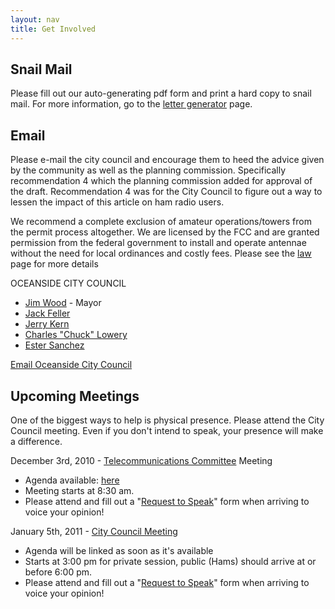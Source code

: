 ```yaml
---
layout: nav
title: Get Involved
---
```


Snail Mail
---
Please fill out our auto-generating pdf form and print a hard copy to snail mail.  For more information, go to the [letter generator](/letter-generator.html) page.


Email
---
Please e-mail the city council and encourage them to heed the advice given
by the community as well as the planning commission.  Specifically
recommendation 4 which the planning commission added for approval of the
draft.  Recommendation 4 was for the City Council to figure out a way to
lessen the impact of this article on ham radio users.

We recommend a complete exclusion of amateur operations/towers from the permit
process altogether.  We are licensed by the FCC and are granted permission
from the federal government to install and operate antennae without the need
for local ordinances and costly fees.  Please see the [law](/law.html) page for more details

OCEANSIDE CITY COUNCIL
* [Jim Wood](mailto:jwood@ci.oceanside.ca.us) - Mayor
* [Jack Feller](mailto:jfeller@ci.oceanside.ca.us)
* [Jerry Kern](mailto:jkern@ci.oceanside.ca.us)
* [Charles "Chuck" Lowery](mailto:clowery@ci.oceanside.ca.us)
* [Ester Sanchez](mailto:esanchez@ci.oceanside.ca.us)

[Email Oceanside City Council](mailto:council@ci.oceanside.ca.us)


Upcoming Meetings
---
One of the biggest ways to help is physical presence.  Please attend the City Council meeting.  Even if you don't intend to speak, your presence will make a difference.

December 3rd, 2010 - [Telecommunications Committee](http://www.ci.oceanside.ca.us/AdvisoryGroups.asp?AdvisoryGroupID=22) Meeting
* Agenda available: [here](http://www.ci.oceanside.ca.us/pdf/12-3-2010_TC_Agen.pdf)
* Meeting starts at 8:30 am.
* Please attend and fill out a "[Request to Speak](http://www.ci.oceanside.ca.us/Datarelation.aspx?Content=19)" form when arriving to voice your opinion!

January 5th, 2011 - [City Council Meeting](http://www.ci.oceanside.ca.us/datarelation.aspx?Content=6)
* Agenda will be linked as soon as it's available
* Starts at 3:00 pm for private session, public (Hams) should arrive at or before 6:00 pm.
* Please attend and fill out a "[Request to Speak](http://www.ci.oceanside.ca.us/Datarelation.aspx?Content=19)" form when arriving to voice your opinion!
